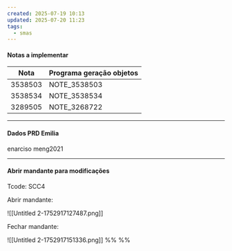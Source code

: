 ```yaml
---
created: 2025-07-19 10:13
updated: 2025-07-20 11:23
tags:
  - smas
---
```

#### Notas a implementar 

| Nota    | Programa geração objetos |
| ------- | ------------------------ |
| 3538503 | NOTE_3538503             |
| 3538534 | NOTE_3538534             |
| 3289505 | NOTE_3268722             |

---

#### Dados PRD Emilia

enarciso
meng2021

---

#### Abrir mandante para modificações

Tcode: SCC4

Abrir mandante:

![[Untitled 2-1752917127487.png]]

Fechar mandante:

![[Untitled 2-1752917151336.png]]
%%  %%